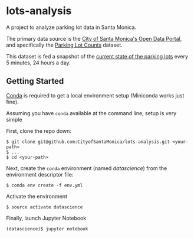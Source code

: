 # lots-analysis

A project to analyze parking lot data in Santa Monica. 

The primary data source is the [City of Santa Monica's Open Data Portal](https://data.smgov.net),
and specifically the [Parking Lot Counts](https://data.smgov.net/Transportation/Parking-Lot-Counts/ng8m-khuz) dataset.

This dataset is fed a snapshot of the [current state of the parking lots](https://parking.api.smgov.net/lots) every 5 minutes, 24 hours a day.

## Getting Started

[Conda](http://conda.pydata.org/docs/) is required to get a local environment setup (Miniconda works just fine).

Assuming you have `conda` available at the command line, setup is very simple

First, clone the repo down:

    $ git clone git@github.com:CityofSantaMonica/lots-analysis.git <your-path>
    $ ...
    $ cd <your-path>
    
Next, create the `conda` environment (named *datascience*) from the environment descriptor file:

    $ conda env create -f env.yml

Activate the environment

    $ source activate datascience
    
Finally, launch Jupyter Notebook

    (datascience)$ jupyter notebook